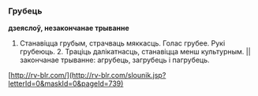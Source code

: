 ### Грубець
**дзеяслоў, незакончанае трыванне**

1. Станавіцца грубым, страчваць мяккасць. Голас грубее. Рукі грубеюць. 2. Траціць далікатнасць, станавіцца менш культурным. || закончанае трыванне: агрубець, загрубець і пагрубець.

<a rel="author">[http://rv-blr.com/](http://rv-blr.com/slounik.jsp?letterId=0&maskId=0&pageId=739)</a>
